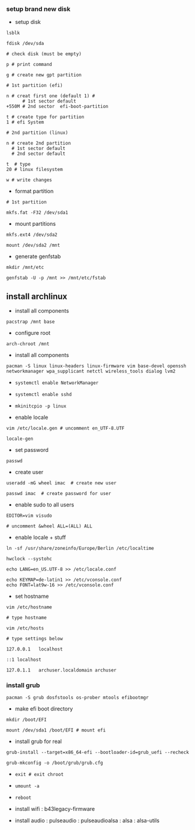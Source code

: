 ### setup brand new disk

- setup disk

```
lsblk

fdisk /dev/sda

# check disk (must be empty)

p # print command

g # create new gpt partition

# 1st partition (efi)

n # creat first one (default 1) #
      # 1st sector default
+550M # 2nd sector  efi-boot-partition

t # create type for partition
1 # efi System

# 2nd partition (linux)

n # create 2nd partition
  # 1st sector default
  # 2nd sector default

t  # type
20 # linux filesystem

w # write changes
```




- format partition

```
# 1st partition

mkfs.fat -F32 /dev/sda1
```

- mount partitions


```
mkfs.ext4 /dev/sda2

mount /dev/sda2 /mnt
```

- generate genfstab

```
mkdir /mnt/etc

genfstab -U -p /mnt >> /mnt/etc/fstab
```



## install archlinux


- install all components

```
pacstrap /mnt base
```



- configure root

```
arch-chroot /mnt
```

- install all components

```
pacman -S linux linux-headers linux-firmware vim base-devel openssh networkmanager wpa_supplicant netctl wireless_tools dialog lvm2
```

- `systemctl enable NetworkManager`
- `systemctl enable sshd`


- `mkinitcpio -p linux`


- enable locale

```
vim /etc/locale.gen # uncomment en_UTF-8.UTF

locale-gen
```



- set password

`passwd`

- create user

```
useradd -mG wheel imac  # create new user

passwd imac  # create password for user
```

- enable sudo to all users

```
EDITOR=vim visudo

# uncomment &wheel ALL=(ALL) ALL
```




- enable locale + stuff

```
ln -sf /usr/share/zoneinfo/Europe/Berlin /etc/localtime

hwclock --systohc

echo LANG=en_US.UTF-8 >> /etc/locale.conf

echo KEYMAP=de-latin1 >> /etc/vconsole.conf
echo FONT=lat9w-16 >> /etc/vconsole.conf
```



- set hostname 

```
vim /etc/hostname

# type hostname

vim /etc/hosts

# type settings below

127.0.0.1	localhost

::1 localhost

127.0.1.1	archuser.localdomain archuser
```




### install grub

`pacman -S grub dosfstools os-prober mtools efibootmgr`

- make efi boot directory

```
mkdir /boot/EFI

mount /dev/sda1 /boot/EFI # mount efi 
```


- install grub for real

`grub-install --target=x86_64-efi --bootloader-id=grub_uefi --recheck`

`grub-mkconfig -o /boot/grub/grub.cfg `



- `exit # exit chroot`

- `umount -a`

- `reboot`



- install wifi 
: b43legacy-firmware


- install audio
: pulseaudio
: pulseaudioalsa
: alsa
: alsa-utils


